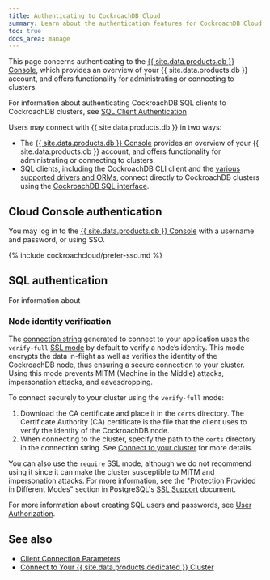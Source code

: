 ```yaml
---
title: Authenticating to CockroachDB Cloud
summary: Learn about the authentication features for CockroachDB Cloud clusters.
toc: true
docs_area: manage
---
```


This page concerns authenticating to the [{{ site.data.products.db }} Console](https://cockroachlabs.cloud/), which provides an overview of your {{ site.data.products.db }} account, and offers functionality for administrating or connecting to clusters.

For information about authenticating CockroachDB SQL clients to CockroachDB clusters, see [SQL Client Authentication](../{{site.versions["stable"]}}/security-reference/authentication.html)

Users may connect with {{ site.data.products.db }} in two ways:

- The [{{ site.data.products.db }} Console](https://cockroachlabs.cloud/) provides an overview of your {{ site.data.products.db }} account, and offers functionality for administrating or connecting to clusters.
- SQL clients, including the CockroachDB CLI client and the [various supported drivers and ORMs](../{{site.versions["stable"]}}/install-client-drivers.html), connect directly to CockroachDB clusters using the [CockroachDB SQL interface](../{{site.versions["stable"]}}/sql-feature-support.html).

## Cloud Console authentication

You may log in to the [{{ site.data.products.db }} Console](https://cockroachlabs.cloud/) with a username and password, or using SSO.

{% include cockroachcloud/prefer-sso.md %}

## SQL authentication

For information about 


### Node identity verification

The [connection string](connect-to-your-cluster.html) generated to connect to your application uses the `verify-full` [SSL mode](#ssl-mode-settings) by default to verify a node’s identity. This mode encrypts the data in-flight as well as verifies the identity of the CockroachDB node, thus ensuring a secure connection to your cluster. Using this mode prevents MITM (Machine in the Middle) attacks, impersonation attacks, and eavesdropping.

To connect securely to your cluster using the `verify-full` mode:

1. Download the CA certificate and place it in the `certs` directory. The Certificate Authority (CA) certificate is the file that the client uses to verify the identity of the CockroachDB node.
2. When connecting to the cluster, specify the path to the `certs` directory in the connection string. See [Connect to your cluster](connect-to-your-cluster.html) for more details.

You can also use the `require` SSL mode, although we do not recommend using it since it can make the cluster susceptible to MITM and impersonation attacks. For more information, see the "Protection Provided in Different Modes" section in PostgreSQL's [SSL Support](https://www.postgresql.org/docs/9.4/libpq-ssl.html) document.

For more information about creating SQL users and passwords, see [User Authorization](user-authorization.html).



## See also

- [Client Connection Parameters](../{{site.versions["stable"]}}/connection-parameters.html)
- [Connect to Your {{ site.data.products.dedicated }} Cluster](connect-to-your-cluster.html)
